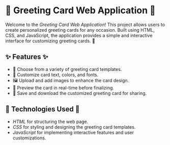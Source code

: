 # 🎉 Greeting Card Web Application 🎉

Welcome to the *Greeting Card Web Application*! This project allows users to create personalized greeting cards for any occasion. Built using HTML, CSS, and JavaScript, the application provides a simple and interactive interface for customizing greeting cards. 💌

## ✨ Features ✨
- 🎨 Choose from a variety of greeting card templates.
- 📝 Customize card text, colors, and fonts.
- 🖼 Upload and add images to enhance the card design.
- 👀 Preview the card in real-time before finalizing.
- 💾 Save and download the customized greeting card for sharing.

## 🔧 Technologies Used 🔧
- *HTML* for structuring the web page.
- *CSS* for styling and designing the greeting card templates.
- *JavaScript* for implementing interactive features and user customizations.
